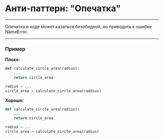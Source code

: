 # Анти-паттерн: "Опечатка"

***

Опечатка в коде может казаться безобидной, но приводить к ошибке NameError.

***

### Пример 

**Плохо:**
```python
def calculate_circle_area(radius):
    ...
    return circle_area

radius = ...
circle_area = calculate_circle_area(raddius)
```
**Хорошо:**
```python
def calculate_circle_area(radius):
    ...
    return circle_area

radius = ...
circle_area = calculate_circle_area(radius)
```

